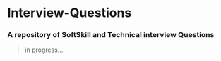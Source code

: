 # Interview-Questions

### A repository of SoftSkill and Technical interview Questions

> in progress...
